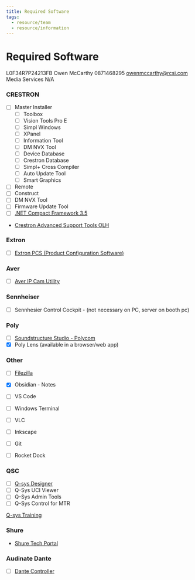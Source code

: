 ```yaml
---
title: Required Software
tags:
  - resource/team
  - resource/information
---
```


# Required Software

L0F34R7P24213FB
Owen McCarthy
0871468295
owenmccarthy@rcsi.com
Media Services
N/A

### CRESTRON
- [ ] Master Installer
    - [ ] Toolbox
    - [ ] Vision Tools Pro E
    - [ ] Simpl Windows
    - [ ] XPanel
    - [ ] Information Tool
    - [ ] DM NVX Tool
    - [ ] Device Database
    - [ ] Crestron Database
    - [ ] Simpl+ Cross Compiler
    - [ ] Auto Update Tool
    - [ ] Smart Graphics
- [ ] Remote
- [ ] Construct
- [ ] DM NVX Tool
- [ ] Firmware Update Tool
- [ ] [.NET Compact Framework 3.5](https://community.crestron.com/s/article/id-1001084)

- [Crestron Advanced Support Tools OLH](https://community.crestron.com/s/article/ATSG?fbclid=IwAR07Q_3Znlm87sayp7QxGwOtMVtNOgmfa2qr19KKGiVdfuM_yx6BOr1_4eo)
### Extron
- [ ] [Extron PCS (Product Configuration Software)](https://www.extron.com/product/software/pcscs)

### Aver
- [ ] [Aver IP Cam Utility](https://www.aver.com/Downloads/search?q=AVer%20IPCam%20Utility%20for%20Camera%20IP%20Searching)

### Sennheiser
- [ ] Sennhesier Control Cockpit - (not necessary on PC, server on booth pc)


### Poly
- [ ] [Soundstructure Studio - Polycom](https://support.hp.com/us-en/document/ish_10198660-10198574-16)
- [x] Poly Lens (available in a browser/web app)

### Other
- [ ] [Filezilla](https://filezilla-project.org/)
- [x] Obsidian - Notes
- [ ] VS Code
- [ ] Windows Terminal

- [ ] VLC
- [ ] Inkscape
- [ ] Git

- [ ] Rocket Dock


### QSC
- [ ] [Q-sys Designer](https://www.qsys.com/resources/software-and-firmware/q-sys-designer-software/)
- [ ] Q-Sys UCI Viewer
- [ ] Q-Sys Admin Tools
- [ ] Q-Sys Control for MTR

[Q-sys Training](https://training.qsc.com/mod/page/view.php?id=560)


### Shure

- [Shure Tech Portal](https://techportal.shure.com/en/)

### Audinate Dante

- [ ] [Dante Controller](https://my.audinate.com/support/downloads/dante-controller)